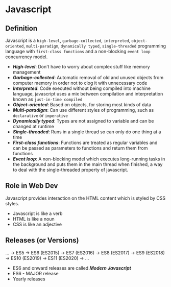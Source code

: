 # **Javascript**

## **Definition**

Javascript is a `high-level`, `garbage-collected`, `interpreted`, `object-oriented`, `multi-paradigm`, `dynamically typed`, `single-threaded` programming language with `first-class functions` and a non-blocking `event loop` concurrency model.

* ***High-level***: Don't have to worry about complex stuff like memory management
* ***Garbage-collected***: Automatic removal of old and unused objects from computer memory in order not to clog it with unnecessary code
* ***Interpreted***: Code executed without being compiled into machine language, javascript uses a mix between compilation and interpretation known as `just-in-time compiled`
* ***Object-oriented***: Based on objects, for storing most kinds of data
* ***Multi-paradigm***: Can use different styles of programming, such as `declarative` or `imperative`
* ***Dynamically typed***: Types are not assigned to variable and can be changed at runtime
* ***Single-threaded***: Runs in a single thread so can only do one thing at a time
* ***First-class functions***: Functions are treated as regular variables and can be passed as parameters to functions and return them from functions
* ***Event loop***: A non-blocking model which executes long-running tasks in the background and puts them in the main thread when finished, a way to deal with the single-threaded property of javascript.

## **Role in Web Dev**

Javascript provides interaction on the HTML content which is styled by CSS styles.

* Javascript is like a verb
* HTML is like a noun
* CSS is like an adjective

## **Releases (or Versions)**

... -> ES5 -> ES6 (ES2015) -> ES7 (ES2016) -> ES8 (ES2017) -> ES9 (ES2018) -> ES10 (ES2019) -> ES11 (ES2020) -> ...

* ES6 and onward releases are called ***Modern Javascript***
* ES6 - MAJOR release
* Yearly releases
